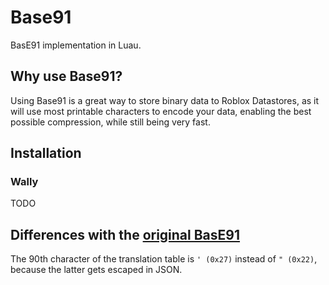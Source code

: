 # Base91

BasE91 implementation in Luau.

## Why use Base91?

Using Base91 is a great way to store binary data to Roblox Datastores, as it will use most printable characters to encode your data, enabling the best possible compression, while still being very fast.

## Installation

### Wally

TODO

## Differences with the [original BasE91](http://base91.sourceforge.net)

The 90th character of the translation table is `' (0x27)` instead of `" (0x22)`, because the latter gets escaped in JSON.
